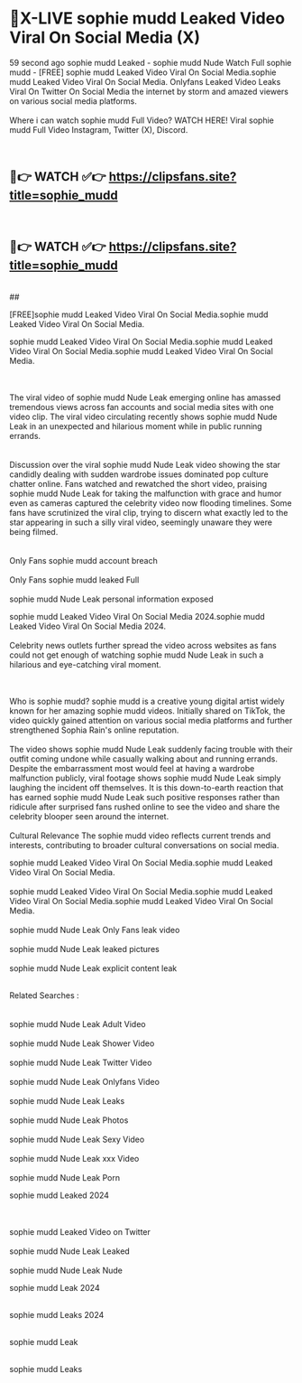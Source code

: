 # 🔴X-LIVE sophie mudd Leaked Video Viral On Social Media (X)<br>


59 second ago sophie mudd Leaked  - sophie mudd Nude  Watch Full sophie mudd - [FREE] sophie mudd Leaked Video Viral On Social Media.sophie mudd Leaked Video Viral On Social Media.   Onlyfans Leaked Video Leaks Viral On Twitter On Social Media the internet by storm and amazed viewers on various social media platforms. <br><br>
Where i can watch sophie mudd Full Video? WATCH HERE! Viral sophie mudd Full Video Instagram, Twitter (X), Discord. <br>


 <br>

##  🔴👉 WATCH ✅👉  <a href="https://clipsfans.site?title=sophie_mudd&ref=git">https://clipsfans.site?title=sophie_mudd</a> <br>
  <br>

##  🔴👉 WATCH ✅👉  <a href="https://clipsfans.site?title=sophie_mudd&ref=git">https://clipsfans.site?title=sophie_mudd</a> <br>
  <br>
  ##



[FREE]sophie mudd Leaked Video Viral On Social Media.sophie mudd Leaked Video Viral On Social Media. <br>

sophie mudd Leaked Video Viral On Social Media.sophie mudd Leaked Video Viral On Social Media.sophie mudd Leaked Video Viral On Social Media. <br>


  <br>

  <br>
The viral video of sophie mudd Nude Leak emerging online has amassed tremendous views across fan accounts and social media sites with one video clip. The viral video circulating recently shows sophie mudd Nude Leak in an unexpected and hilarious moment while in public running errands.<br>
<br>


<br>
Discussion over the viral sophie mudd Nude Leak video showing the star candidly dealing with sudden wardrobe issues dominated pop culture chatter online. Fans watched and rewatched the short video, praising sophie mudd Nude Leak for taking the malfunction with grace and humor even as cameras captured the celebrity video now flooding timelines. Some fans have scrutinized the viral clip, trying to discern what exactly led to the star appearing in such a silly viral video, seemingly unaware they were being filmed.<br>
<br>
<br> 
Only Fans sophie mudd account breach<br>
<br>
Only Fans sophie mudd leaked Full <br>
<br>
sophie mudd Nude Leak personal information exposed<br>

sophie mudd Leaked Video Viral On Social Media 2024.sophie mudd Leaked Video Viral On Social Media 2024. <br>
<br>
Celebrity news outlets further spread the video across websites as fans could not get enough of watching sophie mudd Nude Leak in such a hilarious and eye-catching viral moment.<br>
<br>

<br>
Who is sophie mudd? sophie mudd is a creative young digital artist widely known for her amazing sophie mudd videos. Initially shared on TikTok, the video quickly gained attention on various social media platforms and further strengthened Sophia Rain's online reputation.<br>
<br>
The video shows sophie mudd Nude Leak suddenly facing trouble with their outfit coming undone while casually walking about and running errands. Despite the embarrassment most would feel at having a wardrobe malfunction publicly, viral footage shows sophie mudd Nude Leak simply laughing the incident off themselves. It is this down-to-earth reaction that has earned sophie mudd Nude Leak such positive responses rather than ridicule after surprised fans rushed online to see the video and share the celebrity blooper seen around the internet.<br>
<br>
Cultural Relevance The sophie mudd video reflects current trends and interests, contributing to broader cultural conversations on social media.<br>

sophie mudd Leaked Video Viral On Social Media.sophie mudd Leaked Video Viral On Social Media.<br>
<br>
sophie mudd Leaked Video Viral On Social Media.sophie mudd Leaked Video Viral On Social Media.sophie mudd Leaked Video Viral On Social Media.<br>
<br>
sophie mudd Nude Leak Only Fans leak video<br>
<br>
sophie mudd Nude Leak leaked pictures<br>
<br>
sophie mudd Nude Leak explicit content leak<br>


<br>
Related Searches :<br>
<br>

<br>
sophie mudd Nude Leak Adult Video<br>
<br>
sophie mudd Nude Leak Shower Video<br>
<br>
sophie mudd Nude Leak Twitter Video<br>
<br>
sophie mudd Nude Leak Onlyfans Video<br>
<br>
sophie mudd Nude Leak Leaks<br>
<br>
sophie mudd Nude Leak Photos<br>

<br>
sophie mudd Nude Leak Sexy Video<br>
<br>
sophie mudd Nude Leak xxx Video<br>
<br>
sophie mudd Nude Leak Porn<br>

sophie mudd  Leaked 2024 <br> <br>
<br>

sophie mudd Leaked Video on Twitter <br>
<br>
sophie mudd Nude Leak Leaked<br>
<br>
sophie mudd Nude Leak Nude<br>


sophie mudd  Leak 2024 <br> <br>



sophie mudd  Leaks 2024 <br> <br>



 
sophie mudd  Leak<br> <br>



sophie mudd  Leaks<br> <br>





</p>




 



</p>










